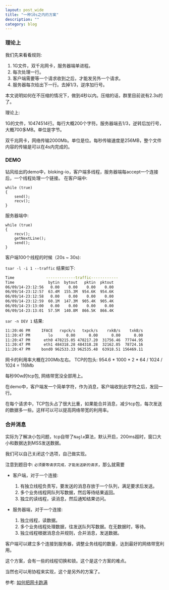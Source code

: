 ```yaml
---
layout: post_wide
title: "一种10s之内的方案"
description: ""
category: blog
---
```


### 理论上

我们先来看看规则:

1. 1G文件，双千兆网卡，服务器端单进程。
1. 每次处理一行。
1. 客户端需要等一个请求收到之后，才能发另外一个请求。
1. 服务器每次给出下一行。去掉1/3，逆序加行号。

本文说明如何在不压缩的情况下，做到4秒以内。压缩的话，群里目前说有2.3s的了。

理论上:

1G的文件，10474514行。每行大概200个字符。服务器端去1/3，逆转后加行号，大概700多MB。单位是字节。

双千兆网卡，网络传输2000Mb。单位是位。每秒传输速度是256MB，整个文件内容的传输是可以在4s内完成的。

### DEMO

钻风给出的demo中，bloking-io，客户端多线程，服务器端每accept一个连接后，一个线程处理一个链接。
在客户端中:

```
while (true)
{
    send();
    recv();
}
```

服务器端中:

```
while (true)
{
    recv();
    getNextLine();
    send();
}
```

客户端100个线程的时候（20s ~ 30s):

`tsar -l -i 1 --traffic` 结果如下:

```bash
Time              -------------traffic------------
Time               bytin  bytout   pktin  pktout
06/09/14-23:12:56   0.00    0.00    0.00    0.00
06/09/14-23:12:57  63.4M  155.3M  954.6K  954.6K
06/09/14-23:12:58   0.00    0.00    0.00    0.00
06/09/14-23:12:59  60.1M  147.3M  905.4K  905.4K
06/09/14-23:13:00   0.00    0.00    0.00    0.00
06/09/14-23:13:01  57.5M  140.8M  866.5K  866.4K
```

`sar -n DEV 1` 结果:

```bash
11:20:46 PM     IFACE   rxpck/s   txpck/s    rxkB/s    txkB/s
11:20:47 PM        lo      0.00      0.00      0.00      0.00
11:20:47 PM      eth0 478215.05 478217.20  31756.46  77744.95
11:20:47 PM      eth1 484318.28 484318.28  32162.05  78724.16
11:20:47 PM     bond0 962533.33 962535.48  63918.51 156469.11
```

网卡的利用率大概在200Mb左右。
TCP的包头: 954.6 * 1000 * 2 * 64 / 1024 / 1024 = 116Mb

每秒90w的tcp包, 网络带宽没全部用上。

在demo中，客户端发一个简单字符，作为消息，客户端收到此字符之后，发回一行。

在每个请求中，TCP包头占了很大比重，如果能合并消息，减少tcp包，每次发送的数据多一些。这样可以可以提高网络带宽的利用率。

### 合并消息

实际为了解决小包问题，tcp自带了`Nagle`算法，默认开启，200ms超时，窗口大小和数据达到MSS发送数据。

我们可以自己关闭这个选项，自己做实现。

注意到题目中: `必须要等请求完成，才能发送新的请求`，那么就需要

* 客户端，对于一个连接:
    1.  有独立线程负责写，要发送的消息存放于一个队列，满足要求后发送。
    2.  多个业务线程网队列写数据，然后等待结果返回。 
    3.  独立的读线程，读消息，然后通知结果访问。

* 服务器端，对于一个连接:
    1.  独立线程，读数据。
    2.  多个业务线程处理数据，往发送队列写数据。在无数据时，等待。
    3.  独立线程根据消息合并规则，合并消息，发送数据。

客户端可以建立多个连接到服务器，调整业务线程的数量，达到最好的网络带宽利用。

这个方案，会有一些的线程切换和锁。这个是这个方案的难点。

当然也可以用协程来实现，这个是另外的方案了。

参考: [如何把网卡跑满](http://stackoverflow.com/questions/25701775/how-to-utilize-100-of-the-network-bandwidth-with-sockets)
